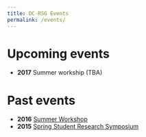 ```yaml
---
title: DC-RSG Events
permalink: /events/
---
```


# Upcoming events

- **2017** Summer workship (TBA)

# Past events

- **2016** [Summer Workshop](https://iscb-dc-rsg.github.io/2016-summer-workshop/)
- **2015** [Spring Student Research Symposium](http://iscb-dc-rsg.github.io/2015-student-research-symposium/)
